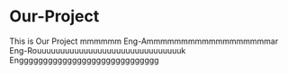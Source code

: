 # Our-Project
This is Our Project
mmmmmm
Eng-Ammmmmmmmmmmmmmmmmmar
Eng-Rouuuuuuuuuuuuuuuuuuuuuuuuuuuuuuuk
Enggggggggggggggggggggggggggggg
